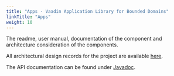 ```yaml
---
title: "Apps - Vaadin Application Library for Bounded Domains"
linkTitle: "Apps"
weight: 10
---
```


The readme, user manual, documentation of the component and architecture consideration of the components.

All architectural design records for the project are available [here](../domains/architecture/09-architecture-decisions/).

The API documentation can be found under [Javadoc](/docs/apps/api-apps/index.html).
